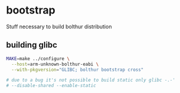 # bootstrap

Stuff necessary to build bolthur distribution

## building glibc

```bash
MAKE=make ../configure \
  --host=arm-unknown-bolthur-eabi \
  --with-pkgversion="GLIBC; bolthur bootstrap cross"

# due to a bug it's not possible to build static only glibc -.-'
# --disable-shared --enable-static
```
